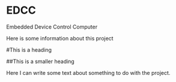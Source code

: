# EDCC
Embedded Device Control Computer

Here is some information about this project

#This is a heading

##This is a smaller heading

Here I can write some text about something to do with the project.



